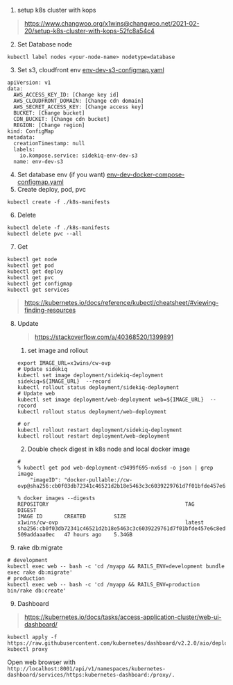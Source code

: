 1. setup k8s cluster with kops
> https://www.changwoo.org/x1wins@changwoo.net/2021-02-20/setup-k8s-cluster-with-kops-52fc8a54c4
2. Set Database node
```
kubectl label nodes <your-node-name> nodetype=database
```
3. Set s3, cloudfront env
[env-dev-s3-configmap.yaml](/k8s-manifests/env-dev-s3-configmap.yaml)
```
apiVersion: v1
data:
  AWS_ACCESS_KEY_ID: [Change key id]
  AWS_CLOUDFRONT_DOMAIN: [Change cdn domain]
  AWS_SECRET_ACCESS_KEY: [Change access key]
  BUCKET: [Change bucket]
  CDN_BUCKET: [Change cdn bucket]
  REGION: [Change region]
kind: ConfigMap
metadata:
  creationTimestamp: null
  labels:
    io.kompose.service: sidekiq-env-dev-s3
  name: env-dev-s3
```
4. Set database env (if you want)
[env-dev-docker-compose-configmap.yaml](/k8s-manifests/env-dev-docker-compose-configmap.yaml)
5. Create deploy, pod, pvc 
```
kubectl create -f ./k8s-manifests
```
6. Delete
```
kubectl delete -f ./k8s-manifests
kubectl delete pvc --all
```
7. Get
```
kubectl get node
kubectl get pod
kubectl get deploy
kubectl get pvc
kubectl get configmap
kubectl get services 
```
> https://kubernetes.io/docs/reference/kubectl/cheatsheet/#viewing-finding-resources
8. Update
    > https://stackoverflow.com/a/40368520/1399891
    1. set image and rollout
    ```
    export IMAGE_URL=x1wins/cw-ovp
    # Update sidekiq
    kubectl set image deployment/sidekiq-deployment sidekiq=${IMAGE_URL}  --record
    kubectl rollout status deployment/sidekiq-deployment
    # Update web
    kubectl set image deployment/web-deployment web=${IMAGE_URL}  --record
    kubectl rollout status deployment/web-deployment
    
    # or
    kubectl rollout restart deployment/sidekiq-deployment
    kubectl rollout restart deployment/web-deployment
    ```
    2. Double check digest in k8s node and local docker image
    ```
    #
    % kubectl get pod web-deployment-c9499f695-nx6sd -o json | grep image
        "imageID": "docker-pullable://cw-ovp@sha256:cb0f03db72341c46521d2b18e5463c3c6039229761d7f01bfde457e6c8ed2e2d",
    
    % docker images --digests
    REPOSITORY                                            TAG                 DIGEST                                                                    IMAGE ID       CREATED         SIZE
    x1wins/cw-ovp                                         latest              sha256:cb0f03db72341c46521d2b18e5463c3c6039229761d7f01bfde457e6c8ed2e2d   509addaaa0ec   47 hours ago    5.34GB
    ```

8. rake db:migrate
```
# development
kubectl exec web -- bash -c 'cd /myapp && RAILS_ENV=development bundle exec rake db:migrate'
# production
kubectl exec web -- bash -c 'cd /myapp && RAILS_ENV=production bin/rake db:create'
```
9. Dashboard
> https://kubernetes.io/docs/tasks/access-application-cluster/web-ui-dashboard/
```
kubectl apply -f https://raw.githubusercontent.com/kubernetes/dashboard/v2.2.0/aio/deploy/recommended.yaml
kubectl proxy
```
Open web browser with ```http://localhost:8001/api/v1/namespaces/kubernetes-dashboard/services/https:kubernetes-dashboard:/proxy/.```